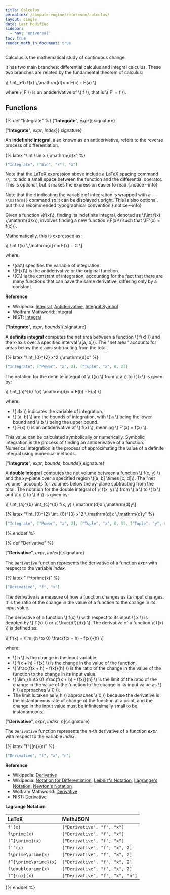 ```yaml
---
title: Calculus
permalink: /compute-engine/reference/calculus/
layout: single
date: Last Modified
sidebar:
  - nav: 'universal'
toc: true
render_math_in_document: true
---
```


Calculus is the mathematical study of continuous change. 

It has two main branches: differential calculus and integral calculus. 
These two branches are related by the fundamental theorem of calculus:

\\[ \\int_a^b f(x) \\,\\mathrm{d}x = F(b) - F(a) \\]

where \\( F \\) is an antiderivative of \\( f \\), that is \\( F' = f \\).


## Functions

{% def "Integrate" %}
[&quot;**Integrate**&quot;, _expr_]{.signature}

[&quot;**Integrate**&quot;, _expr_, _index_]{.signature}

An **indefinite integral**, also known as an antiderivative, refers to the reverse 
process of differentiation. 

{% latex "\\int \\sin x \\,\\mathrm{d}x" %}

```json example
["Integrate", ["Sin", "x"], "x"]
```

Note that the LaTeX expression above include a LaTeX spacing command `\\,` to add a
small space between the function and the differential operator. This is
optional, but it makes the expression easier to read.{.notice--info}

Note that the `d` indicating the variable of integration is wrapped with 
a `\\mathrm{}` command so it can be displayed upright. This is 
also optional, but this a recommended typographical convention.{.notice--info}



Given a function \\(f(x)\\), finding its indefinite integral, denoted as 
\\(\int f(x) \\,\\mathrm{d}x\\), involves finding a new function 
\\(F(x)\\) such that \\(F'(x) = f(x)\\).

Mathematically, this is expressed as:

\\[ \\int f(x) \\,\\mathrm{d}x = F(x) + C \\]

where:
- \\(dx\\) specifies the variable of integration.
- \\(F(x)\\) is the antiderivative or the original function.
- \\(C\\) is the constant of integration, accounting for the fact that there are 
  many functions that can have the same derivative, differing only by a constant.

<b>Reference</b>
- Wikipedia: [Integral](https://en.wikipedia.org/wiki/Integral), [Antiderivative](https://en.wikipedia.org/wiki/Antiderivative), [Integral Symbol](https://en.wikipedia.org/wiki/Integral_symbol)
- Wolfram Mathworld: [Integral](https://mathworld.wolfram.com/Integral.html)
- NIST: [Integral](https://dlmf.nist.gov/2.1#E1)

[&quot;**Integrate**&quot;, _expr_, _bounds_]{.signature}

A **definite integral** computes the net area between a function \\( f(x) \\) and
the x-axis over a specified interval \\([a, b]\\). The "net area" accounts for 
areas below the x-axis subtracting from the total. 

{% latex "\\int_{0}^{2} x^2 \\,\\mathrm{d}x" %}

```json example
["Integrate", ["Power", "x", 2], ["Tuple", "x", 0, 2]]
```

The notation for the definite integral of \\( f(x) \\) from \\( a \\) to \\( b \\) 
is given by:

\\[ \\int_{a}^{b} f(x) \\mathrm{d}x = F(b) - F(a) \\]

where:
- \\( dx \\) indicates the variable of integration.
- \\( [a, b] \\) are the bounds of integration, with \\( a \\) being the lower bound and \\( b \\) being the upper bound.
- \\( F(x) \\) is an antiderivative of \\( f(x) \\), meaning \\( F'(x) = f(x) \\).

This value can be calculated symbolically or numerically. Symbolic integration
is the process of finding an antiderivative of a function. Numerical integration
is the process of approximating the value of a definite integral using numerical
methods.



[&quot;**Integrate**&quot;, _expr_, _bounds_, _bounds_]{.signature}

A **double integral** computes the net volume between a function \\( f(x, y) \\) 
and the xy-plane over a specified region \\([a, b] \times [c, d]\\). The 
"net volume" accounts for volumes below the xy-plane subtracting from the 
total. The notation for the double integral of \\( f(x, y) \\) from \\( a \\) to 
\\( b \\) and \\( c \\) to \\( d \\) is given by:

\\[ \\int_{a}^{b} \\int_{c}^{d} f(x, y) \\,\\mathrm{d}x \\,\\mathrm{d}y\\]

{% latex "\\int_{0}^{2} \\int_{0}^{3} x^2 \\,\\mathrm{d}x \\,\\mathrm{d}y" %}

```json example
["Integrate", ["Power", "x", 2], ["Tuple", "x", 0, 3], ["Tuple", "y", 0, 2]]
```



{% enddef %} 



{% def "Derivative" %}

[&quot;**Derivative**&quot;, _expr_, _index_]{.signature}

The `Derivative` function represents the derivative of a function _expr_ with respect to
the variable _index_.

{% latex " f^\\prime(x)" %}

```json example
["Derivative", "f", "x"]
```

The derivative is a measure of how a function changes as its input changes. It is the ratio of the change in the value of a function to the change in its input value. 

The derivative of a function \\( f(x) \\) with respect to its input \\( x \\) is denoted by \\( f'(x) \\) or \\( \\frac{df}{dx} \\). The derivative of a function \\( f(x) \\) is defined as:

\\[
f'(x) = \lim_{h \to 0} \frac{f(x + h) - f(x)}{h}
\\]

where:
- \\( h \\) is the change in the input variable.
- \\( f(x + h) - f(x) \\) is the change in the value of the function.
- \\( \frac{f(x + h) - f(x)}{h} \\) is the ratio of the change in the value of the function to the change in its input value.
- \\( \lim_{h \to 0} \frac{f(x + h) - f(x)}{h} \\) is the limit of the ratio of the change in the value of the function to the change in its input value as \\( h \\) approaches \\( 0 \\).
- The limit is taken as \\( h \\) approaches \\( 0 \\) because the derivative is the instantaneous rate of change of the function at a point, and the change in the input value must be infinitesimally small to be instantaneous.

[&quot;**Derivative**&quot;, _expr_, _index_, _n_]{.signature}

The `Derivative` function represents the _n_-th derivative of a function _expr_ with
respect to the variable _index_.

{% latex "f^{(n)}(x)" %}


```json example
["Derivative", "f", "x", "n"]
```

<b>Reference</b>
- Wikipedia: [Derivative](https://en.wikipedia.org/wiki/Derivative)
- Wikipedia: [Notation for Differentiation](https://en.wikipedia.org/wiki/Notation_for_differentiation), [Leibniz's Notation](https://en.wikipedia.org/wiki/Leibniz%27s_notation), [Lagrange's Notation](https://en.wikipedia.org/wiki/Lagrange%27s_notation),  [Newton's Notation](https://en.wikipedia.org/wiki/Newton%27s_notation)
- Wolfram Mathworld: [Derivative](https://mathworld.wolfram.com/Derivative.html)
- NIST: [Derivative](https://dlmf.nist.gov/2.1#E1)

<b>Lagrange Notation</b>

| LaTeX                 | MathJSON          |
| :-------------------- | :---------------- |
| `f'(x)`               | `["Derivative", "f", "x"]` |
| `f\prime(x)`          | `["Derivative", "f", "x"]` |
| `f^{\prime}(x)`       |   `["Derivative", "f", "x"]` |
| `f''(x)`              | `["Derivative", "f", "x", 2]` |
| `f\prime\prime(x)`    | `["Derivative", "f", "x", 2]` |
| `f^{\prime\prime}(x)` | `["Derivative", "f", "x", 2]` |
| `f\doubleprime(x)` |  `["Derivative", "f", "x", 2]` |
| `f^{(n)}(x)` |  `["Derivative", "f", "x", "n"]` |



{% enddef %} 

